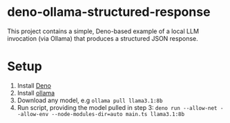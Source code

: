 # deno-ollama-structured-response

This project contains a simple, Deno-based example of a local LLM invocation
(via Ollama) that produces a structured JSON response.

# Setup

1. Install [Deno](https://deno.com)
2. Install [ollama](https://ollama.com/)
3. Download any model, e.g `ollama pull llama3.1:8b`
4. Run script, providing the model pulled in step 3: `deno run --allow-net --allow-env --node-modules-dir=auto main.ts llama3.1:8b`

